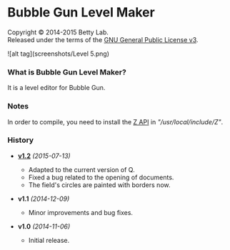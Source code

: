 # Bubble Gun Level Maker
Copyright © 2014-2015 Betty Lab.  
Released under the terms of the [GNU General Public License v3](http://www.gnu.org/copyleft/gpl.html).

![alt tag](screenshots/Level 5.png)
### What is Bubble Gun Level Maker?
It is a level editor for Bubble Gun.

### Notes
In order to compile, you need to install the [Z API](http://github.com/redcode/Z) in _"/usr/local/include/Z"_.

### History

* __[v1.2](http://github.com/BettyLab/BubbleGun-Level-Maker/releases/tag/v1.2)__ _(2015-07-13)_
	* Adapted to the current version of Q.
	* Fixed a bug related to the opening of documents.
	* The field's circles are painted with borders now.

* __v1.1__ _(2014-12-09)_
    * Minor improvements and bug fixes.

* __v1.0__ _(2014-11-06)_
    * Initial release.

